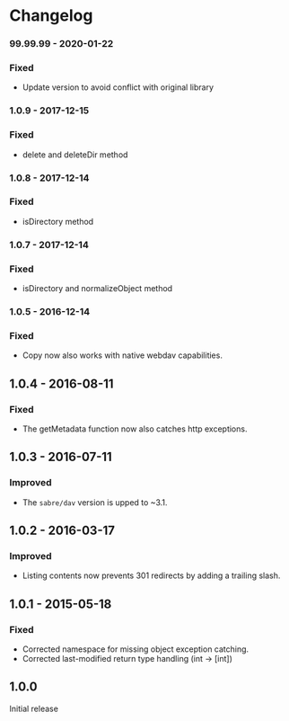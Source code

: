# Changelog

### 99.99.99 - 2020-01-22
### Fixed

* Update version to avoid conflict with original library

### 1.0.9 - 2017-12-15

### Fixed

* delete and deleteDir method

### 1.0.8 - 2017-12-14

### Fixed

* isDirectory method

### 1.0.7 - 2017-12-14

### Fixed

* isDirectory and normalizeObject method

### 1.0.5 - 2016-12-14

### Fixed

* Copy now also works with native webdav capabilities.

## 1.0.4 - 2016-08-11

### Fixed

* The getMetadata function now also catches http exceptions.

## 1.0.3 - 2016-07-11

### Improved

* The `sabre/dav` version is upped to ~3.1.

## 1.0.2 - 2016-03-17

### Improved

* Listing contents now prevents 301 redirects by adding a trailing slash.

## 1.0.1 - 2015-05-18

### Fixed

* Corrected namespace for missing object exception catching.
* Corrected last-modified return type handling (int -> [int])


## 1.0.0

Initial release
